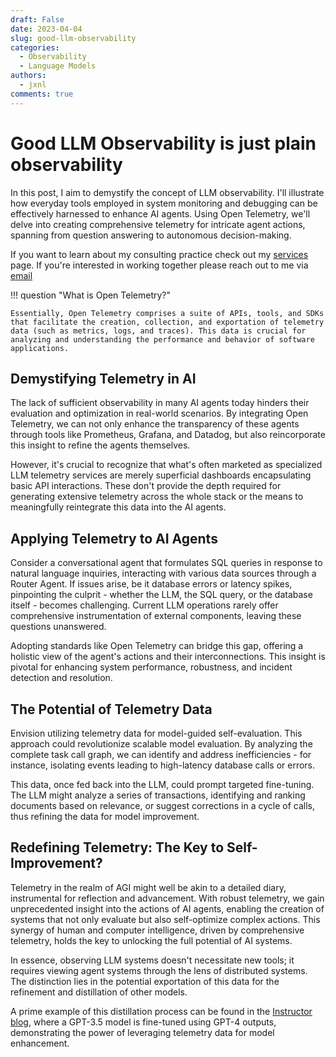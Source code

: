 ```yaml
---
draft: False
date: 2023-04-04
slug: good-llm-observability
categories:
  - Observability
  - Language Models
authors:
  - jxnl
comments: true
---
```


# Good LLM Observability is just plain observability

In this post, I aim to demystify the concept of LLM observability. I'll illustrate how everyday tools employed in system monitoring and debugging can be effectively harnessed to enhance AI agents. Using Open Telemetry, we'll delve into creating comprehensive telemetry for intricate agent actions, spanning from question answering to autonomous decision-making.

If you want to learn about my consulting practice check out my [services](../../services.md) page. If you're interested in working together please reach out to me via [email](mailto:jason+hire@jxnl.co)

!!! question "What is Open Telemetry?"

    Essentially, Open Telemetry comprises a suite of APIs, tools, and SDKs that facilitate the creation, collection, and exportation of telemetry data (such as metrics, logs, and traces). This data is crucial for analyzing and understanding the performance and behavior of software applications.

  <!-- more -->

## Demystifying Telemetry in AI

The lack of sufficient observability in many AI agents today hinders their evaluation and optimization in real-world scenarios. By integrating Open Telemetry, we can not only enhance the transparency of these agents through tools like Prometheus, Grafana, and Datadog, but also reincorporate this insight to refine the agents themselves.

However, it's crucial to recognize that what's often marketed as specialized LLM telemetry services are merely superficial dashboards encapsulating basic API interactions. These don't provide the depth required for generating extensive telemetry across the whole stack or the means to meaningfully reintegrate this data into the AI agents.

## Applying Telemetry to AI Agents

Consider a conversational agent that formulates SQL queries in response to natural language inquiries, interacting with various data sources through a Router Agent. If issues arise, be it database errors or latency spikes, pinpointing the culprit - whether the LLM, the SQL query, or the database itself - becomes challenging. Current LLM operations rarely offer comprehensive instrumentation of external components, leaving these questions unanswered.

Adopting standards like Open Telemetry can bridge this gap, offering a holistic view of the agent's actions and their interconnections. This insight is pivotal for enhancing system performance, robustness, and incident detection and resolution.

## The Potential of Telemetry Data

Envision utilizing telemetry data for model-guided self-evaluation. This approach could revolutionize scalable model evaluation. By analyzing the complete task call graph, we can identify and address inefficiencies - for instance, isolating events leading to high-latency database calls or errors.

This data, once fed back into the LLM, could prompt targeted fine-tuning. The LLM might analyze a series of transactions, identifying and ranking documents based on relevance, or suggest corrections in a cycle of calls, thus refining the data for model improvement.

## **Redefining Telemetry: The Key to Self-Improvement?**

Telemetry in the realm of AGI might well be akin to a detailed diary, instrumental for reflection and advancement. With robust telemetry, we gain unprecedented insight into the actions of AI agents, enabling the creation of systems that not only evaluate but also self-optimize complex actions. This synergy of human and computer intelligence, driven by comprehensive telemetry, holds the key to unlocking the full potential of AI systems.

In essence, observing LLM systems doesn't necessitate new tools; it requires viewing agent systems through the lens of distributed systems. The distinction lies in the potential exportation of this data for the refinement and distillation of other models.

A prime example of this distillation process can be found in the [Instructor blog](https://jxnl.github.io/instructor/blog/2023/11/05/chain-of-density/), where a GPT-3.5 model is fine-tuned using GPT-4 outputs, demonstrating the power of leveraging telemetry data for model enhancement.
